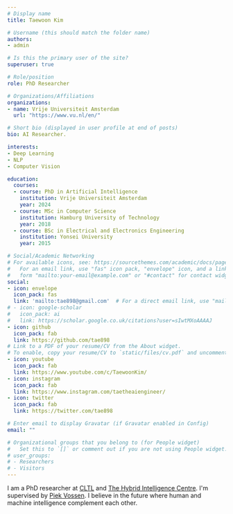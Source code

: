 ```yaml
---
# Display name
title: Taewoon Kim

# Username (this should match the folder name)
authors:
- admin

# Is this the primary user of the site?
superuser: true

# Role/position
role: PhD Researcher

# Organizations/Affiliations
organizations:
- name: Vrije Universiteit Amsterdam
  url: "https://www.vu.nl/en/"

# Short bio (displayed in user profile at end of posts)
bio: AI Researcher.

interests:
- Deep Learning
- NLP
- Computer Vision

education:
  courses:
  - course: PhD in Artificial Intelligence
    institution: Vrije Universiteit Amsterdam
    year: 2024
  - course: MSc in Computer Science 
    institution: Hamburg University of Technology
    year: 2018
  - course: BSc in Electrical and Electronics Engineering
    institution: Yonsei University
    year: 2015

# Social/Academic Networking
# For available icons, see: https://sourcethemes.com/academic/docs/page-builder/#icons
#   For an email link, use "fas" icon pack, "envelope" icon, and a link in the
#   form "mailto:your-email@example.com" or "#contact" for contact widget.
social:
- icon: envelope
  icon_pack: fas
  link: 'mailto:tae898@gmail.com'  # For a direct email link, use "mailto:test@example.org".
# - icon: google-scholar
#   icon_pack: ai
#   link: https://scholar.google.co.uk/citations?user=sIwtMXoAAAAJ
- icon: github
  icon_pack: fab
  link: https://github.com/tae898
# Link to a PDF of your resume/CV from the About widget.
# To enable, copy your resume/CV to `static/files/cv.pdf` and uncomment the lines below.
- icon: youtube
  icon_pack: fab
  link: https://www.youtube.com/c/TaewoonKim/
- icon: instagram
  icon_pack: fab
  link: https://www.instagram.com/taetheaiengineer/
- icon: twitter
  icon_pack: fab
  link: https://twitter.com/tae898

# Enter email to display Gravatar (if Gravatar enabled in Config)
email: ""

# Organizational groups that you belong to (for People widget)
#   Set this to `[]` or comment out if you are not using People widget.
# user_groups:
# - Researchers
# - Visitors
---
```


I am a PhD researcher at [CLTL](http://www.cltl.nl/) and [The Hybrid Intelligence Centre](https://www.hybrid-intelligence-centre.nl/). I'm supervised by [Piek Vossen](https://en.wikipedia.org/wiki/Piek_Vossen). I believe in the future where human and machine intelligence complement each other.
